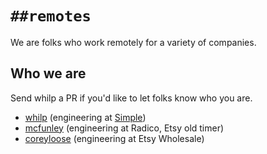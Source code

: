 # `##remotes`

We are folks who work remotely for a variety of companies.

## Who we are

Send whilp a PR if you'd like to let folks know who you are.

- [whilp][] (engineering at [Simple][])
- [mcfunley][] (engineering at Radico, Etsy old timer)
- [coreyloose][] (engineering at Etsy Wholesale)

[whilp]: https://twitter.com/whilp
[Simple]: https://simple.com/

[mcfunley]: https://twitter.com/mcfunley

[coreyloose]: https://twitter.com/coreyloose
